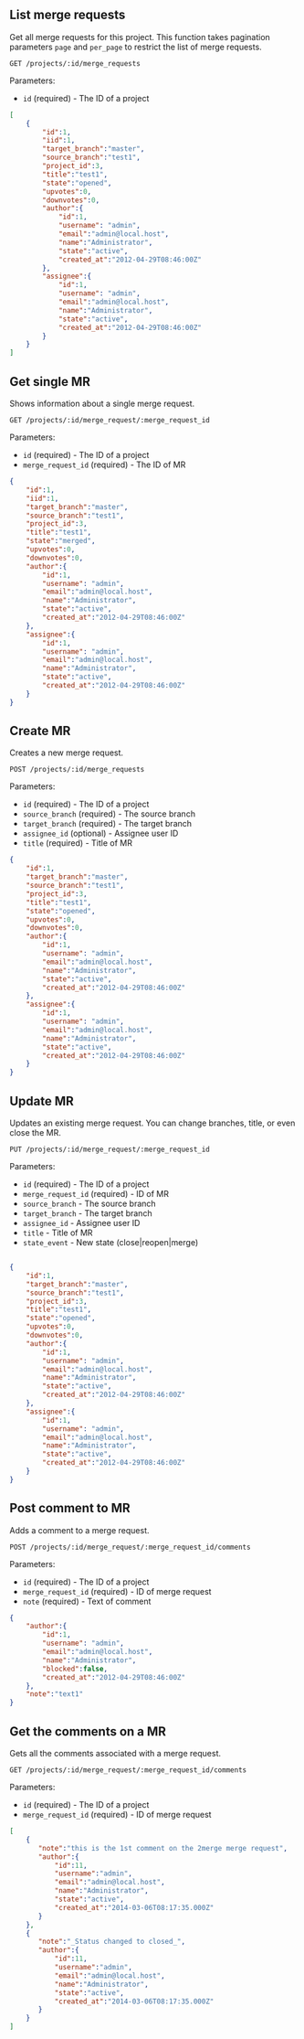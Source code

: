 ## List merge requests

Get all merge requests for this project. This function takes pagination parameters
`page` and `per_page` to restrict the list of merge requests.

```
GET /projects/:id/merge_requests
```

Parameters:

+ `id` (required) - The ID of a project

```json
[
    {
        "id":1,
        "iid":1,
        "target_branch":"master",
        "source_branch":"test1",
        "project_id":3,
        "title":"test1",
        "state":"opened",
        "upvotes":0,
        "downvotes":0,
        "author":{
            "id":1,
            "username": "admin",
            "email":"admin@local.host",
            "name":"Administrator",
            "state":"active",
            "created_at":"2012-04-29T08:46:00Z"
        },
        "assignee":{
            "id":1,
            "username": "admin",
            "email":"admin@local.host",
            "name":"Administrator",
            "state":"active",
            "created_at":"2012-04-29T08:46:00Z"
        }
    }
]
```


## Get single MR

Shows information about a single merge request.

```
GET /projects/:id/merge_request/:merge_request_id
```

Parameters:

+ `id` (required) - The ID of a project
+ `merge_request_id` (required) - The ID of MR

```json
{
    "id":1,
    "iid":1,
    "target_branch":"master",
    "source_branch":"test1",
    "project_id":3,
    "title":"test1",
    "state":"merged",
    "upvotes":0,
    "downvotes":0,
    "author":{
        "id":1,
        "username": "admin",
        "email":"admin@local.host",
        "name":"Administrator",
        "state":"active",
        "created_at":"2012-04-29T08:46:00Z"
    },
    "assignee":{
        "id":1,
        "username": "admin",
        "email":"admin@local.host",
        "name":"Administrator",
        "state":"active",
        "created_at":"2012-04-29T08:46:00Z"
    }
}
```


## Create MR

Creates a new merge request.

```
POST /projects/:id/merge_requests
```

Parameters:

+ `id` (required) - The ID of a project
+ `source_branch` (required) - The source branch
+ `target_branch` (required) - The target branch
+ `assignee_id` (optional)   - Assignee user ID
+ `title` (required)         - Title of MR

```json
{
    "id":1,
    "target_branch":"master",
    "source_branch":"test1",
    "project_id":3,
    "title":"test1",
    "state":"opened",
    "upvotes":0,
    "downvotes":0,
    "author":{
        "id":1,
        "username": "admin",
        "email":"admin@local.host",
        "name":"Administrator",
        "state":"active",
        "created_at":"2012-04-29T08:46:00Z"
    },
    "assignee":{
        "id":1,
        "username": "admin",
        "email":"admin@local.host",
        "name":"Administrator",
        "state":"active",
        "created_at":"2012-04-29T08:46:00Z"
    }
}
```


## Update MR

Updates an existing merge request. You can change branches, title, or even close the MR.

```
PUT /projects/:id/merge_request/:merge_request_id
```

Parameters:

+ `id` (required)               - The ID of a project
+ `merge_request_id` (required) - ID of MR
+ `source_branch`               - The source branch
+ `target_branch`               - The target branch
+ `assignee_id`                 - Assignee user ID
+ `title`                       - Title of MR
+ `state_event`                 - New state (close|reopen|merge)

```json

{
    "id":1,
    "target_branch":"master",
    "source_branch":"test1",
    "project_id":3,
    "title":"test1",
    "state":"opened",
    "upvotes":0,
    "downvotes":0,
    "author":{
        "id":1,
        "username": "admin",
        "email":"admin@local.host",
        "name":"Administrator",
        "state":"active",
        "created_at":"2012-04-29T08:46:00Z"
    },
    "assignee":{
        "id":1,
        "username": "admin",
        "email":"admin@local.host",
        "name":"Administrator",
        "state":"active",
        "created_at":"2012-04-29T08:46:00Z"
    }
}
```


## Post comment to MR

Adds a comment to a merge request.

```
POST /projects/:id/merge_request/:merge_request_id/comments
```

Parameters:

+ `id` (required) - The ID of a project
+ `merge_request_id` (required) - ID of merge request
+ `note` (required) - Text of comment


```json
{
    "author":{
        "id":1,
        "username": "admin",
        "email":"admin@local.host",
        "name":"Administrator",
        "blocked":false,
        "created_at":"2012-04-29T08:46:00Z"
    },
    "note":"text1"
}
```


## Get the comments on a MR

Gets all the comments associated with a merge request.

```
GET /projects/:id/merge_request/:merge_request_id/comments
```

Parameters:

+ `id` (required) - The ID of a project
+ `merge_request_id` (required) - ID of merge request

```json
[
    {
       "note":"this is the 1st comment on the 2merge merge request",
       "author":{
           "id":11,
           "username":"admin",
           "email":"admin@local.host",
           "name":"Administrator",
           "state":"active",
           "created_at":"2014-03-06T08:17:35.000Z"
       }
    },
    {
       "note":"_Status changed to closed_",
       "author":{
           "id":11,
           "username":"admin",
           "email":"admin@local.host",
           "name":"Administrator",
           "state":"active",
           "created_at":"2014-03-06T08:17:35.000Z"
       }
    }
]
```
